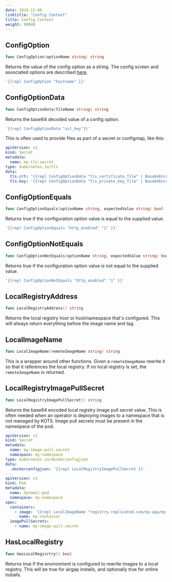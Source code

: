 ```yaml
---
date: 2019-12-06
linktitle: "Config Context"
title: Config Context
weight: 90040
---
```


## ConfigOption

```go
func ConfigOption(optionName string) string
```

Returns the value of the config option as a string.
The config screen and associated options are described [here](/reference/v1beta1/config).

```yaml
'{{repl ConfigOption "hostname" }}'
```

## ConfigOptionData

```go
func ConfigOptionData(fileName string) string
```

Returns the base64 decoded value of a config option.

```yaml
'{{repl ConfigOptionData "ssl_key"}}'
```

This is often used to provide files as part of a secret or configmap, like this:

```yaml
apiVersion: v1
kind: Secret
metadata:
  name: my-tls-secret
type: kubernetes.io/tls
data:
  tls.crt: '{{repl ConfigOptionData "tls_certificate_file" | Base64Encode }}'
  tls.key: '{{repl ConfigOptionData "tls_private_key_file" | Base64Encode }}'
```

## ConfigOptionEquals

```go
func ConfigOptionEquals(optionName string, expectedValue string) bool
```

Returns true if the configuration option value is equal to the supplied value.

```yaml
'{{repl ConfigOptionEquals "http_enabled" "1" }}'
```

## ConfigOptionNotEquals

```go
func ConfigOptionNotEquals(optionName string, expectedValue string) bool
```

Returns true if the configuration option value is not equal to the supplied value.

```yaml
'{{repl ConfigOptionNotEquals "http_enabled" "1" }}'
```

## LocalRegistryAddress

```go
func LocalRegistryAddress() string
```

Returns the local registry host or host/namespace that's configured. This will always return everything before the image name and tag.

## LocalImageName

```go
func LocalImageName(remoteImageName string) string
```

This is a wrapper around other functions. Given a `remoteImageName` rewrite it so that it references the local registry. If no local registry is set, the `remoteImageName` is returned.

## LocalRegistryImagePullSecret

```go
func LocalRegistryImagePullSecret() string
```

Returns the base64 encoded local registry image pull secret value. This is often needed when an operator is deploying images to a namespace that is not managed by KOTS. Image pull secrets must be present in the namespace of the pod.

```yaml
apiVersion: v1
kind: Secret
metadata:
  name: my-image-pull-secret
  namespace: my-namespace
type: kubernetes.io/dockerconfigjson
data:
  .dockerconfigjson: '{{repl LocalRegistryImagePullSecret }}'
---
apiVersion: v1
kind: Pod
metadata:
  name: dynamic-pod
  namespace: my-namespace
spec:
  containers:
    - image: '{{repl LocalImageName "registry.replicated.com/my-app/my-image:abcdef" }}'
      name: my-container
  imagePullSecrets:
    - name: my-image-pull-secret
```

## HasLocalRegistry

```go
func HasLocalRegisrtry() bool
```

Returns true if the environment is configured to rewrite images to a local registry. This will be true for airgap installs, and optionally true for online installs.
